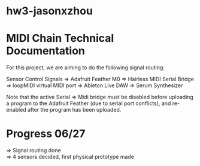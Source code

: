 # hw3-jasonxzhou

# MIDI Chain Technical Documentation  
  
For this project, we are aiming to do the following signal routing:  
  
Sensor Control Signals => Adafruit Feather M0 => Hairless MIDI Serial Bridge => loopMIDI virtual MIDI port => Ableton Live DAW => Serum Synthesizer  
  
Note that the active Serial => Midi bridge must be disabled before uploading a program to the Adafruit Feather (due to serial port conflicts), and re-enabled after the program has been uploaded. 
  
 
# Progress 06/27
=> Signal routing done  
=> 4 sensors decided, first physical prototype made

